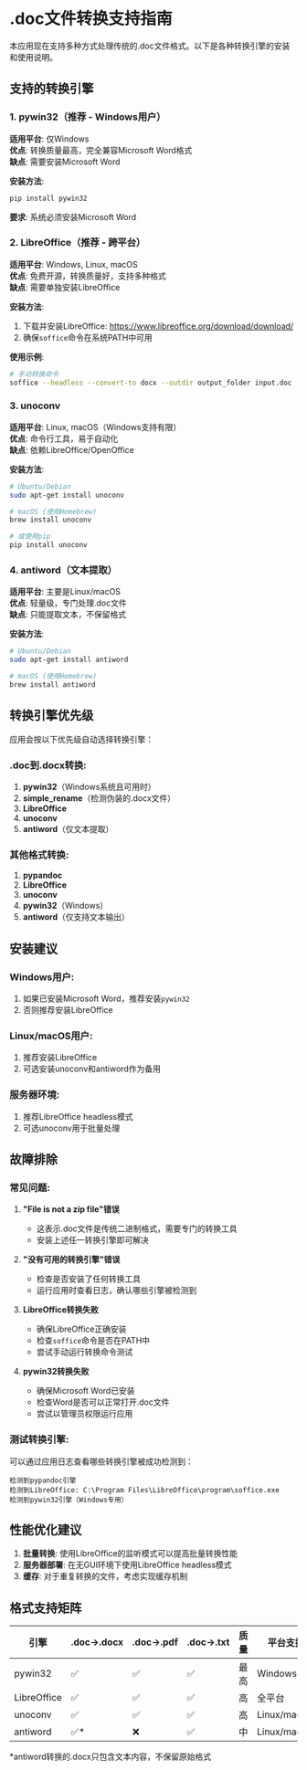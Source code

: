 # .doc文件转换支持指南

本应用现在支持多种方式处理传统的.doc文件格式。以下是各种转换引擎的安装和使用说明。

## 支持的转换引擎

### 1. pywin32（推荐 - Windows用户）

**适用平台**: 仅Windows  
**优点**: 转换质量最高，完全兼容Microsoft Word格式  
**缺点**: 需要安装Microsoft Word

**安装方法**:
```bash
pip install pywin32
```

**要求**: 系统必须安装Microsoft Word

### 2. LibreOffice（推荐 - 跨平台）

**适用平台**: Windows, Linux, macOS  
**优点**: 免费开源，转换质量好，支持多种格式  
**缺点**: 需要单独安装LibreOffice

**安装方法**:
1. 下载并安装LibreOffice: https://www.libreoffice.org/download/download/
2. 确保`soffice`命令在系统PATH中可用

**使用示例**:
```bash
# 手动转换命令
soffice --headless --convert-to docx --outdir output_folder input.doc
```

### 3. unoconv

**适用平台**: Linux, macOS（Windows支持有限）  
**优点**: 命令行工具，易于自动化  
**缺点**: 依赖LibreOffice/OpenOffice

**安装方法**:
```bash
# Ubuntu/Debian
sudo apt-get install unoconv

# macOS (使用Homebrew)
brew install unoconv

# 或使用pip
pip install unoconv
```

### 4. antiword（文本提取）

**适用平台**: 主要是Linux/macOS  
**优点**: 轻量级，专门处理.doc文件  
**缺点**: 只能提取文本，不保留格式

**安装方法**:
```bash
# Ubuntu/Debian
sudo apt-get install antiword

# macOS (使用Homebrew)
brew install antiword
```

## 转换引擎优先级

应用会按以下优先级自动选择转换引擎：

### .doc到.docx转换:
1. **pywin32**（Windows系统且可用时）
2. **simple_rename**（检测伪装的.docx文件）
3. **LibreOffice**
4. **unoconv**
5. **antiword**（仅文本提取）

### 其他格式转换:
1. **pypandoc**
2. **LibreOffice**
3. **unoconv**
4. **pywin32**（Windows）
5. **antiword**（仅支持文本输出）

## 安装建议

### Windows用户:
1. 如果已安装Microsoft Word，推荐安装`pywin32`
2. 否则推荐安装LibreOffice

### Linux/macOS用户:
1. 推荐安装LibreOffice
2. 可选安装unoconv和antiword作为备用

### 服务器环境:
1. 推荐LibreOffice headless模式
2. 可选unoconv用于批量处理

## 故障排除

### 常见问题:

1. **"File is not a zip file"错误**
   - 这表示.doc文件是传统二进制格式，需要专门的转换工具
   - 安装上述任一转换引擎即可解决

2. **"没有可用的转换引擎"错误**
   - 检查是否安装了任何转换工具
   - 运行应用时查看日志，确认哪些引擎被检测到

3. **LibreOffice转换失败**
   - 确保LibreOffice正确安装
   - 检查`soffice`命令是否在PATH中
   - 尝试手动运行转换命令测试

4. **pywin32转换失败**
   - 确保Microsoft Word已安装
   - 检查Word是否可以正常打开.doc文件
   - 尝试以管理员权限运行应用

### 测试转换引擎:

可以通过应用日志查看哪些转换引擎被成功检测到：

```
检测到pypandoc引擎
检测到LibreOffice: C:\Program Files\LibreOffice\program\soffice.exe
检测到pywin32引擎（Windows专用）
```

## 性能优化建议

1. **批量转换**: 使用LibreOffice的监听模式可以提高批量转换性能
2. **服务器部署**: 在无GUI环境下使用LibreOffice headless模式
3. **缓存**: 对于重复转换的文件，考虑实现缓存机制

## 格式支持矩阵

| 引擎 | .doc→.docx | .doc→.pdf | .doc→.txt | 质量 | 平台支持 |
|------|------------|-----------|-----------|------|----------|
| pywin32 | ✅ | ✅ | ✅ | 最高 | Windows |
| LibreOffice | ✅ | ✅ | ✅ | 高 | 全平台 |
| unoconv | ✅ | ✅ | ✅ | 高 | Linux/macOS |
| antiword | ✅* | ❌ | ✅ | 中 | Linux/macOS |

*antiword转换的.docx只包含文本内容，不保留原始格式